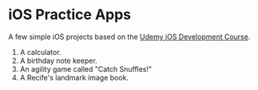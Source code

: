 # iOS Practice Apps
A few simple iOS projects based on the [Udemy iOS Development Course](https://www.udemy.com/the-complete-ios-10-developer-course-beginner-to-advanced/).

1. A calculator.
2. A birthday note keeper.
3. An agility game called "Catch Snuffles!"
4. A Recife's landmark image book.


